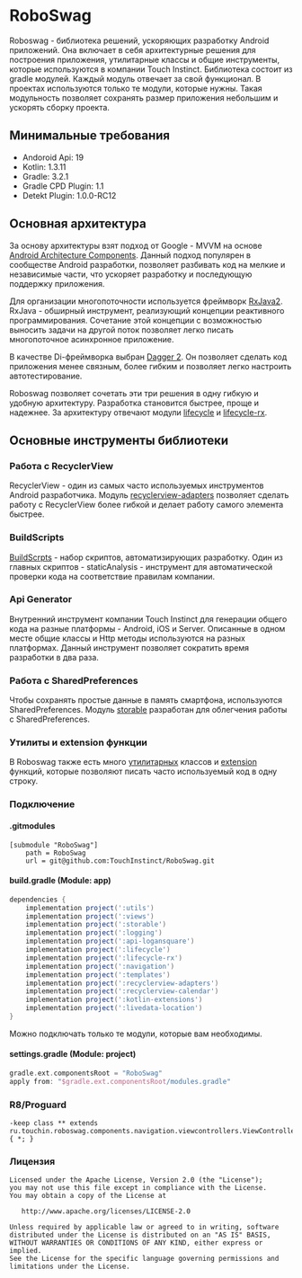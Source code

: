 #  RoboSwag
Roboswag - библиотека решений, ускоряющих разработку Android приложений. Она включает в себя архитектурные решения для построения приложения, утилитарные классы и общие инструменты, которые используются в компании Touch Instinct. 
Библиотека состоит из gradle модулей. Каждый модуль отвечает за свой функционал. В проектах используются только те модули, которые нужны. Такая модульность позволяет  сохранять размер приложения небольшим и ускорять сборку проекта.

## Минимальные требования

* Andoroid Api: 19
* Kotlin: 1.3.11
* Gradle: 3.2.1
* Gradle CPD Plugin: 1.1
* Detekt Plugin: 1.0.0-RC12

## Основная архитектура
За основу архитектуры взят подход от Google - MVVM на основе [Android Architecture Components](https://developer.android.com/jetpack/docs/guide). Данный подход популярен в сообществе Android разработки, позволяет разбивать код на мелкие и независимые части, что ускоряет разработку и последующую поддержку приложения.

Для организации многопоточности используется фреймворк [RxJava2](https://github.com/ReactiveX/RxJava). RxJava -  обширный инструмент, реализующий концепции реактивного программирования. Сочетание этой концепции с возможностью выносить задачи на другой поток позволяет легко писать многопоточное асинхронное приложение.

В качестве Di-фреймворка выбран [Dagger 2](https://github.com/google/dagger). Он позволяет сделать код приложения менее связным, более гибким и позволяет легко настроить автотестирование.

Roboswag позволяет сочетать эти три решения в одну гибкую и удобную архитектуру. Разработка становится быстрее, проще и надежнее. За архитектуру отвечают модули [lifecycle](/lifecycle) и [lifecycle-rx](/lifecycle-rx).

## Основные инструменты библиотеки
### Работа с RecyclerView
RecyclerView - один из самых часто используемых инструментов Android разработчика. Модуль [recyclerview-adapters](/recyclerview-adapters) позволяет сделать работу с RecyclerView более гибкой и делает работу самого элемента быстрее.
### BuildScripts
[BuildScrpts](https://github.com/TouchInstinct/BuildScripts) - набор скриптов, автоматизирующих разработку. Один из главных скриптов - staticAnalysis - инструмент для автоматической проверки кода на соответствие правилам компании. 
### Api Generator
Внутренний инструмент компании Touch Instinct для генерации общего кода на разные платформы - Android, iOS и Server. Описанные в одном месте общие классы и Http методы используются на разных платформах. Данный инструмент позволяет сократить время разработки в два раза.
### Работа с SharedPreferences
Чтобы сохранять простые данные в память смартфона, используются SharedPreferences. Модуль [storable](/storable) разработан для облегчения работы с SharedPreferences.
### Утилиты и extension функции
В Roboswag также есть много [утилитарных](/utils) классов и [extension](/kotlin-extensions) функций, которые позволяют писать часто используемый код в одну строку.

### Подключение

#### .gitmodules

```
[submodule "RoboSwag"]
	path = RoboSwag
	url = git@github.com:TouchInstinct/RoboSwag.git
```

#### build.gradle (Module: app)

```gradle
dependencies {
    implementation project(':utils')
    implementation project(':views')
    implementation project(':storable')
    implementation project(':logging')
    implementation project(':api-logansquare')
    implementation project(':lifecycle')
    implementation project(':lifecycle-rx')
    implementation project(':navigation')
    implementation project(':templates')
    implementation project(':recyclerview-adapters')
    implementation project(':recyclerview-calendar')
    implementation project(':kotlin-extensions')
    implementation project(':livedata-location')
}
```
Можно подключать только те модули, которые вам необходимы.

#### settings.gradle (Module: project)

```gradle
gradle.ext.componentsRoot = "RoboSwag"
apply from: "$gradle.ext.componentsRoot/modules.gradle"
```

### R8/Proguard

```
-keep class ** extends ru.touchin.roboswag.components.navigation.viewcontrollers.ViewController { *; }
```

### Лицензия

```
Licensed under the Apache License, Version 2.0 (the "License");
you may not use this file except in compliance with the License.
You may obtain a copy of the License at

   http://www.apache.org/licenses/LICENSE-2.0

Unless required by applicable law or agreed to in writing, software
distributed under the License is distributed on an "AS IS" BASIS,
WITHOUT WARRANTIES OR CONDITIONS OF ANY KIND, either express or implied.
See the License for the specific language governing permissions and
limitations under the License.
```
